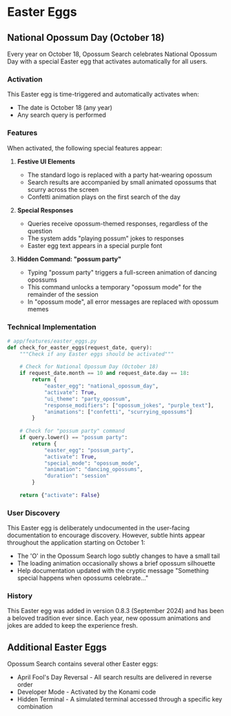 # Easter Eggs

## National Opossum Day (October 18)

Every year on October 18, Opossum Search celebrates National Opossum Day with a special Easter egg that activates
automatically for all users.

### Activation

This Easter egg is time-triggered and automatically activates when:

- The date is October 18 (any year)
- Any search query is performed

### Features

When activated, the following special features appear:

1. **Festive UI Elements**
    - The standard logo is replaced with a party hat-wearing opossum
    - Search results are accompanied by small animated opossums that scurry across the screen
    - Confetti animation plays on the first search of the day

2. **Special Responses**
    - Queries receive opossum-themed responses, regardless of the question
    - The system adds "playing possum" jokes to responses
    - Easter egg text appears in a special purple font

3. **Hidden Command: "possum party"**
    - Typing "possum party" triggers a full-screen animation of dancing opossums
    - This command unlocks a temporary "opossum mode" for the remainder of the session
    - In "opossum mode", all error messages are replaced with opossum memes

### Technical Implementation

```python
# app/features/easter_eggs.py
def check_for_easter_eggs(request_date, query):
    """Check if any Easter eggs should be activated"""
    
    # Check for National Opossum Day (October 18)
    if request_date.month == 10 and request_date.day == 18:
        return {
            "easter_egg": "national_opossum_day",
            "activate": True,
            "ui_theme": "party_opossum",
            "response_modifiers": ["opossum_jokes", "purple_text"],
            "animations": ["confetti", "scurrying_opossums"]
        }
    
    # Check for "possum party" command
    if query.lower() == "possum party":
        return {
            "easter_egg": "possum_party",
            "activate": True,
            "special_mode": "opossum_mode",
            "animation": "dancing_opossums",
            "duration": "session"
        }
    
    return {"activate": False}
```

### User Discovery

This Easter egg is deliberately undocumented in the user-facing documentation to encourage discovery. However, subtle
hints appear throughout the application starting on October 1:

- The 'O' in the Opossum Search logo subtly changes to have a small tail
- The loading animation occasionally shows a brief opossum silhouette
- Help documentation updated with the cryptic message "Something special happens when opossums celebrate..."

### History

This Easter egg was added in version 0.8.3 (September 2024) and has been a beloved tradition ever since. Each year, new
opossum animations and jokes are added to keep the experience fresh.

## Additional Easter Eggs

Opossum Search contains several other Easter eggs:

- April Fool's Day Reversal - All search results are delivered in reverse order
- Developer Mode - Activated by the Konami code
- Hidden Terminal - A simulated terminal accessed through a specific key combination